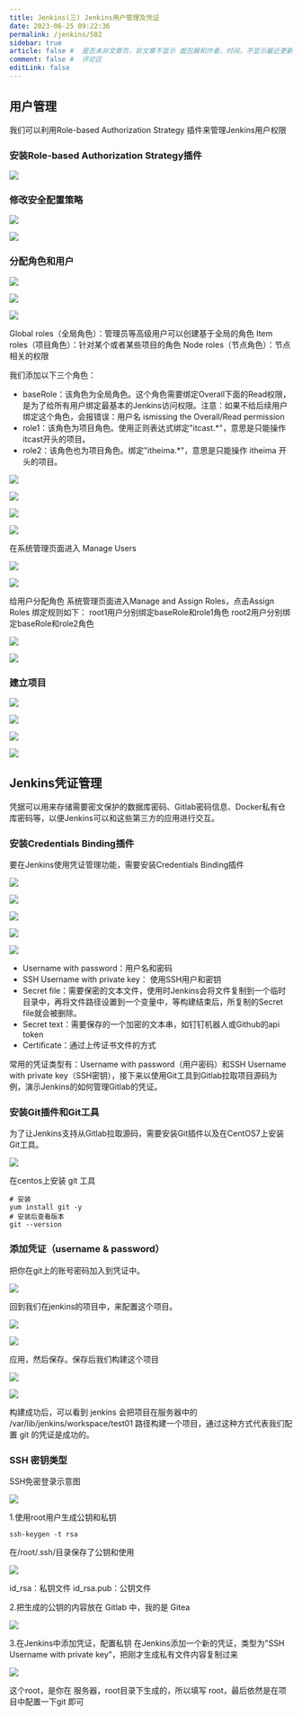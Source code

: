 ```yaml
---
title: Jenkins(三) Jenkins用户管理及凭证
date: 2023-06-25 09:22:36
permalink: /jenkins/502
sidebar: true
article: false #  是否未非文章页，非文章不显示 面包屑和作者、时间，不显示最近更新栏，不会参与到最近更新文章的数据计算中
comment: false #  评论区
editLink: false
---
```


## 用户管理

我们可以利用Role-based Authorization Strategy 插件来管理Jenkins用户权限

### 安装Role-based Authorization Strategy插件

![](/assets/img/jenkins/502/img.png)

### 修改安全配置策略
![](/assets/img/jenkins/502/img_1.png)

![](/assets/img/jenkins/502/img_2.png)

### 分配角色和用户
![](/assets/img/jenkins/502/img_3.png)

![](/assets/img/jenkins/502/img_4.png)

![](/assets/img/jenkins/502/img_5.png)

Global roles（全局角色）：管理员等高级用户可以创建基于全局的角色
Item roles（项目角色）：针对某个或者某些项目的角色
Node roles（节点角色）：节点相关的权限

我们添加以下三个角色：
- baseRole：该角色为全局角色。这个角色需要绑定Overall下面的Read权限，是为了给所有用户绑定最基本的Jenkins访问权限。注意：如果不给后续用户绑定这个角色，会报错误：用户名 ismissing the Overall/Read permission
- role1：该角色为项目角色。使用正则表达式绑定"itcast.*"，意思是只能操作itcast开头的项目。
- role2：该角色也为项目角色。绑定"itheima.*"，意思是只能操作 itheima 开头的项目。

![](/assets/img/jenkins/502/img_6.png)

![](/assets/img/jenkins/502/img_7.png)

![](/assets/img/jenkins/502/img_8.png)

![](/assets/img/jenkins/502/img_9.png)

在系统管理页面进入 Manage Users

![](/assets/img/jenkins/502/img_10.png)

![](/assets/img/jenkins/502/img_11.png)

给用户分配角色
系统管理页面进入Manage and Assign Roles，点击Assign Roles
绑定规则如下：
root1用户分别绑定baseRole和role1角色
root2用户分别绑定baseRole和role2角色

![](/assets/img/jenkins/502/img_12.png)

![](/assets/img/jenkins/502/img_13.png)

### 建立项目

![](/assets/img/jenkins/502/img_14.png)

![](/assets/img/jenkins/502/img_15.png)

![](/assets/img/jenkins/502/img_16.png)

![](/assets/img/jenkins/502/img_17.png)

## Jenkins凭证管理
凭据可以用来存储需要密文保护的数据库密码、Gitlab密码信息、Docker私有仓库密码等，以便Jenkins可以和这些第三方的应用进行交互。

### 安装Credentials Binding插件
要在Jenkins使用凭证管理功能，需要安装Credentials Binding插件

![](/assets/img/jenkins/502/img_18.png)

![](/assets/img/jenkins/502/img_19.png)

![](/assets/img/jenkins/502/img_20.png)

![](/assets/img/jenkins/502/img_21.png)

![](/assets/img/jenkins/502/img_22.png)

- Username with password：用户名和密码
- SSH Username with private key： 使用SSH用户和密钥
- Secret file：需要保密的文本文件，使用时Jenkins会将文件复制到一个临时目录中，再将文件路径设置到一个变量中，等构建结束后，所复制的Secret file就会被删除。
- Secret text：需要保存的一个加密的文本串，如钉钉机器人或Github的api token
- Certificate：通过上传证书文件的方式

常用的凭证类型有：Username with password（用户密码）和SSH Username with private key（SSH密钥），接下来以使用Git工具到Gitlab拉取项目源码为例，演示Jenkins的如何管理Gitlab的凭证。

### 安装Git插件和Git工具
为了让Jenkins支持从Gitlab拉取源码，需要安装Git插件以及在CentOS7上安装Git工具。

![](/assets/img/jenkins/502/img_23.png)

在centos上安装 git 工具
```shell
# 安装
yum install git -y 
# 安装后查看版本
git --version 
```
### 添加凭证（username & password）
把你在git上的账号密码加入到凭证中。

![](/assets/img/jenkins/502/img_24.png)

回到我们在jenkins的项目中，来配置这个项目。

![](/assets/img/jenkins/502/img_25.png)

![](/assets/img/jenkins/502/img_26.png)

应用，然后保存。保存后我们构建这个项目

![](/assets/img/jenkins/502/img_27.png)

![](/assets/img/jenkins/502/img_28.png)

构建成功后，可以看到 jenkins 会把项目在服务器中的  /var/lib/jenkins/workspace/test01 路径构建一个项目，通过这种方式代表我们配置 git 的凭证是成功的。

###  SSH 密钥类型
SSH免密登录示意图

![](/assets/img/jenkins/502/img_29.png)

1.使用root用户生成公钥和私钥
```shell
ssh-keygen -t rsa
```
在/root/.ssh/目录保存了公钥和使用

![](/assets/img/jenkins/502/img_30.png)

id_rsa：私钥文件
id_rsa.pub：公钥文件

2.把生成的公钥的内容放在 Gitlab 中，我的是 Gitea


![](/assets/img/jenkins/502/img_a.png)

3.在Jenkins中添加凭证，配置私钥
在Jenkins添加一个新的凭证，类型为"SSH Username with private key"，把刚才生成私有文件内容复制过来

![](/assets/img/jenkins/502/img_31.png)

这个root，是你在 服务器，root目录下生成的，所以填写 root，最后依然是在项目中配置一下git 即可












